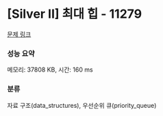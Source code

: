 # [Silver II] 최대 힙 - 11279 

[문제 링크](https://www.acmicpc.net/problem/11279) 

### 성능 요약

메모리: 37808 KB, 시간: 160 ms

### 분류

자료 구조(data_structures), 우선순위 큐(priority_queue)

